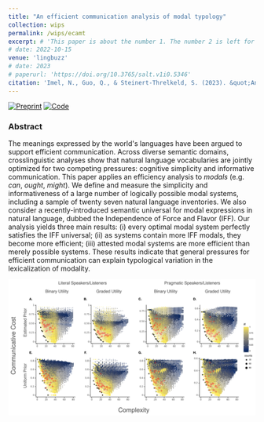 ```yaml
---
title: "An efficient communication analysis of modal typology"
collection: wips
permalink: /wips/ecamt
excerpt: # 'This paper is about the number 1. The number 2 is left for future work.'
# date: 2022-10-15
venue: 'lingbuzz'
# date: 2023
# paperurl: 'https://doi.org/10.3765/salt.v1i0.5346'
citation: 'Imel, N., Guo, Q., & Steinert-Threlkeld, S. (2023). &quot;An efficient communication analysis of modal typology.&quot; lingbuzz.'
---
```


[![Preprint](https://img.shields.io/badge/preprint-lightblue)](https://ling.auf.net/lingbuzz/007392)
[![Code](https://img.shields.io/badge/code-gray)](https://github.com/nathimel/modals-effcomm)

### Abstract

The meanings expressed by the world's languages have been argued to support efficient communication. Across diverse semantic domains, crosslinguistic analyses show that natural language vocabularies are jointly optimized for two competing pressures: cognitive simplicity and informative communication. This paper applies an efficiency analysis to *modals* (e.g. *can*, *ought*, *might*). We define and measure the simplicity and informativeness of a large number of logically possible modal systems, including a sample of twenty seven natural language inventories. We also consider a recently-introduced semantic universal for modal expressions in natural language, dubbed the Independence of Force and Flavor (IFF). Our analysis yields three main results: (i) every optimal modal system perfectly satisfies the IFF universal; (ii) as systems contain more IFF modals, they become more efficient; (iii) attested modal systems are more efficient than merely possible systems. These results indicate that general pressures for efficient communication can explain typological variation in the lexicalization of modality.

![](../images/main_multiplot.png)
